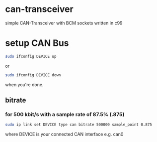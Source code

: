# can-transceiver
simple CAN-Transceiver with BCM sockets written in c99

# setup CAN Bus
```bash
sudo ifconfig DEVICE up
```
or 
```bash
sudo ifconfig DEVICE down
```
when you're done.

## bitrate
### for 500 kbit/s with a sample rate of 87.5% (.875)
```bash
sudo ip link set DEVICE type can bitrate 500000 sample_point 0.875
```
where DEVICE is your connected CAN interface e.g. can0
